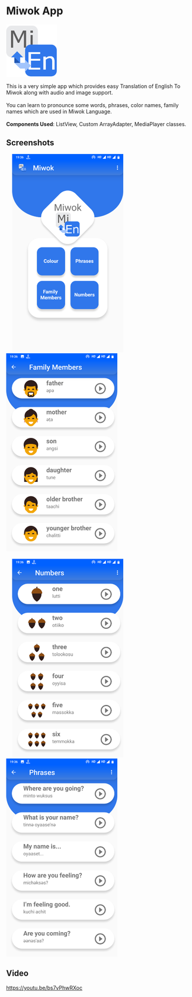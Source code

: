 Miwok App  
===================================
<img src= "app/src/main/res/drawable-hdpi/final_miwok_icon_transparent_background.png">

This is a very simple app which provides easy Translation of English To Miwok along with audio and image support.
</br></br>
You can learn to pronounce some words, phrases, color names, family names which are used in Miwok Language.
</br></br>
<b>Components Used</b>: ListView, Custom ArrayAdapter, MediaPlayer classes.

Screenshots
------------
&nbsp;&nbsp;&nbsp;&nbsp;<img src="Screenshots/Screenshot1.png" width="300"> &nbsp;&nbsp;&nbsp;&nbsp; <img src="Screenshots/ScreenShot3.png" width="300"> 
</br></br>
&nbsp;&nbsp;&nbsp;&nbsp;<img src="Screenshots/ScreenShot4.png" width="300"> &nbsp;&nbsp;&nbsp;&nbsp;<img src="Screenshots/ScreenShot2.png" width="300">

Video
---------------
https://youtu.be/bs7vPhwRXoc

